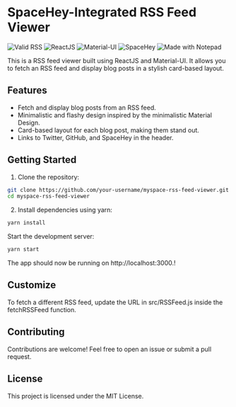 # SpaceHey-Integrated RSS Feed Viewer

<img src="https://www.rssboard.org/rss-validator/images/valid-rss-rogers.png" alt="Valid RSS" />  <img src="https://img.shields.io/badge/ReactJS-61DAFB?style=for-the-badge&logo=react&logoColor=black" alt="ReactJS" />  <img src="https://img.shields.io/badge/Material--UI-0081CB?style=for-the-badge&logo=material-ui&logoColor=white" alt="Material-UI" />  <img src="https://img.shields.io/badge/SpaceHey-FF0000?style=for-the-badge&logo=spacehey&logoColor=white" alt="SpaceHey" />  <img src="http://www.notepad.org/notepad-logo3.gif" alt="Made with Notepad" />

This is a RSS feed viewer built using ReactJS and Material-UI. It allows you to fetch an RSS feed and display blog posts in a stylish card-based layout.

## Features

- Fetch and display blog posts from an RSS feed.
- Minimalistic and flashy design inspired by the minimalistic Material Design.
- Card-based layout for each blog post, making them stand out.
- Links to Twitter, GitHub, and SpaceHey in the header.

## Getting Started
1. Clone the repository:

```bash
git clone https://github.com/your-username/myspace-rss-feed-viewer.git
cd myspace-rss-feed-viewer
```

2. Install dependencies using yarn:
```bash
yarn install
```

Start the development server:
```bash
yarn start
```

The app should now be running on http://localhost:3000.!

## Customize
To fetch a different RSS feed, update the URL in src/RSSFeed.js inside the fetchRSSFeed function.

## Contributing
Contributions are welcome! Feel free to open an issue or submit a pull request.

## License
This project is licensed under the MIT License.

